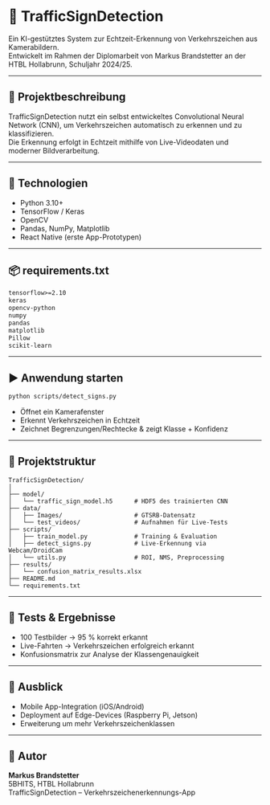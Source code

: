 # 🚗 TrafficSignDetection

Ein KI-gestütztes System zur Echtzeit-Erkennung von Verkehrszeichen aus Kamerabildern.  
Entwickelt im Rahmen der Diplomarbeit von Markus Brandstetter an der HTBL Hollabrunn, Schuljahr 2024/25.

---

## 📌 Projektbeschreibung

TrafficSignDetection nutzt ein selbst entwickeltes Convolutional Neural Network (CNN), um Verkehrszeichen automatisch zu erkennen und zu klassifizieren.  
Die Erkennung erfolgt in Echtzeit mithilfe von Live-Videodaten und moderner Bildverarbeitung.

---

## 🧠 Technologien

- Python 3.10+
- TensorFlow / Keras
- OpenCV
- Pandas, NumPy, Matplotlib
- React Native (erste App-Prototypen)

---

## 📦 requirements.txt

```txt
tensorflow>=2.10
keras
opencv-python
numpy
pandas
matplotlib
Pillow
scikit-learn
```

---

## ▶️ Anwendung starten

```bash
python scripts/detect_signs.py
```

- Öffnet ein Kamerafenster  
- Erkennt Verkehrszeichen in Echtzeit  
- Zeichnet Begrenzungen/Rechtecke & zeigt Klasse + Konfidenz  

---

## 📁 Projektstruktur

```
TrafficSignDetection/
│
├── model/
│   └── traffic_sign_model.h5      # HDF5 des trainierten CNN
├── data/
│   ├── Images/                    # GTSRB-Datensatz
│   └── test_videos/               # Aufnahmen für Live-Tests
├── scripts/
│   ├── train_model.py             # Training & Evaluation
│   ├── detect_signs.py            # Live-Erkennung via Webcam/DroidCam
│   └── utils.py                   # ROI, NMS, Preprocessing
├── results/
│   └── confusion_matrix_results.xlsx
├── README.md
└── requirements.txt
```

---

## 🧪 Tests & Ergebnisse

- 100 Testbilder → 95 % korrekt erkannt  
- Live-Fahrten → Verkehrszeichen erfolgreich erkannt  
- Konfusionsmatrix zur Analyse der Klassengenauigkeit

---

## 🚀 Ausblick

- Mobile App-Integration (iOS/Android)  
- Deployment auf Edge-Devices (Raspberry Pi, Jetson)  
- Erweiterung um mehr Verkehrszeichenklassen

---

## 👤 Autor

**Markus Brandstetter**  
5BHITS, HTBL Hollabrunn  
TrafficSignDetection – Verkehrszeichenerkennungs-App
